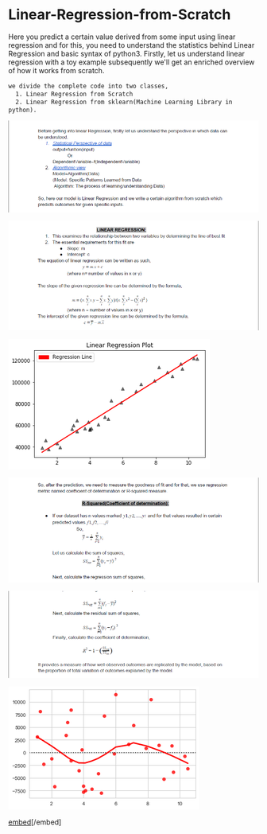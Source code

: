 # Linear-Regression-from-Scratch
Here you predict a certain value derived from some input using linear regression and for this, 
you need to understand the statistics behind Linear Regression and basic syntax of python3. Firstly,
let us understand linear regression with a toy example subsequently we'll get an enriched overview of how it works from scratch.
```
we divide the complete code into two classes,
  1. Linear Regression from Scratch
  2. Linear Regression from sklearn(Machine Learning Library in python).
```
![First](https://github.com/LalithBharadwaj/Linear-Regression-from-Scratch/blob/master/1.png)

![](https://github.com/LalithBharadwaj/Linear-Regression-from-Scratch/blob/master/2.png)

![](https://github.com/LalithBharadwaj/Linear-Regression-from-Scratch/blob/master/3.png)

![](https://github.com/LalithBharadwaj/Linear-Regression-from-Scratch/blob/master/4.png)

![](https://github.com/LalithBharadwaj/Linear-Regression-from-Scratch/blob/master/5.png)

![](https://github.com/LalithBharadwaj/Linear-Regression-from-Scratch/blob/master/6.png)

[embed](https://github.com/LalithBharadwaj/Linear-Regression-from-Scratch/blob/master/_Linear-Regression-from-Scratch.pdf)[/embed]
